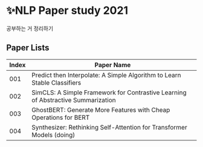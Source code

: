 #  ✨NLP Paper study 2021  
공부하는 거 정리하기

## Paper Lists
| Index | Paper Name |
| ------ | ------ |
|001| Predict then Interpolate: A Simple Algorithm to Learn Stable Classifiers |
|002| SimCLS: A Simple Framework for Contrastive Learning of Abstractive Summarization |
|003| GhostBERT: Generate More Features with Cheap Operations for BERT |
|004| Synthesizer: Rethinking Self-Attention for Transformer Models (doing) |
